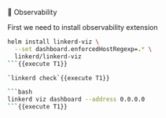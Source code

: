 🔭 Observability

First we need to install observability extension

```bash
helm install linkerd-viz \
  --set dashboard.enforcedHostRegexp=.* \
  linkerd/linkerd-viz
```{{execute T1}}

`linkerd check`{{execute T1}}

```bash
linkerd viz dashboard --address 0.0.0.0
```{{execute T1}}

